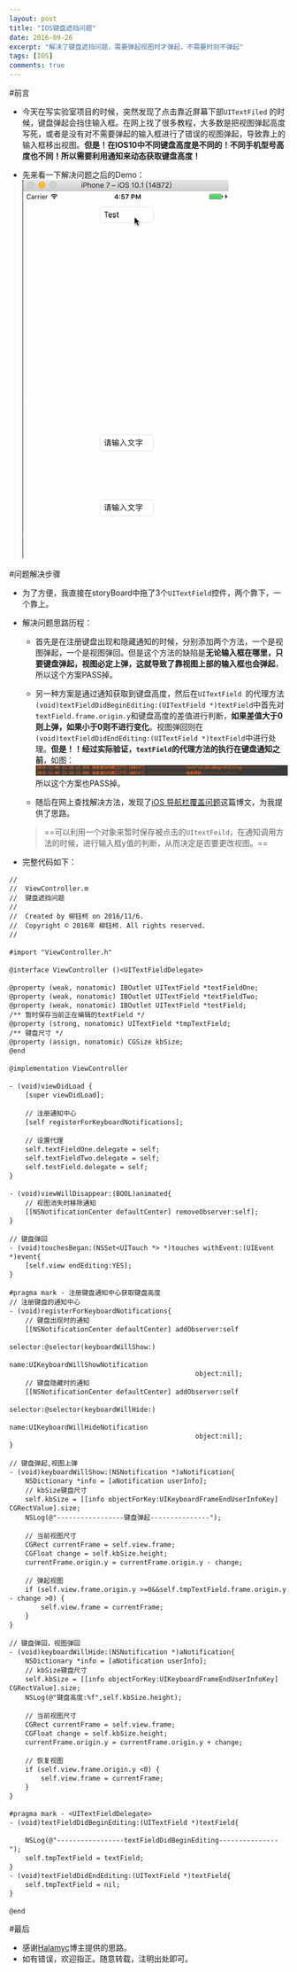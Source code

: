 ```yaml
---
layout: post
title: "IOS键盘遮挡问题"
date: 2016-09-26
excerpt: "解决了键盘遮挡问题，需要弹起视图时才弹起，不需要时则不弹起"
tags: [IOS]
comments: true
---
```


#前言

* 今天在写实验室项目的时候，突然发现了点击靠近屏幕下部`UITextFiled` 的时候，键盘弹起会挡住输入框。在网上找了很多教程，大多数是把视图弹起高度写死，或者是没有对不需要弹起的输入框进行了错误的视图弹起，导致靠上的输入框移出视图。**但是！在IOS10中不同键盘高度是不同的！不同手机型号高度也不同！所以需要利用通知来动态获取键盘高度！**

* 先来看一下解决问题之后的Demo：
![键盘遮挡Demo](../assets/img/2016-10-06-IOS键盘遮挡问题/键盘遮挡demo.gif)

#问题解决步骤

* 为了方便，我直接在storyBoard中拖了3个`UITextField`控件，两个靠下，一个靠上。
* 解决问题思路历程：
	- 首先是在注册键盘出现和隐藏通知的时候，分别添加两个方法，一个是视图弹起，一个是视图弹回。但是这个方法的缺陷是**无论输入框在哪里，只要键盘弹起，视图必定上弹，这就导致了靠视图上部的输入框也会弹起**，所以这个方案PASS掉。
		
	- 另一种方案是通过通知获取到键盘高度，然后在`UITextField `的代理方法`(void)textFieldDidBeginEditing:(UITextField *)textField`中首先对`textField.frame.origin.y`和键盘高度的差值进行判断，**如果差值大于0则上弹，如果小于0则不进行变化**。视图弹回则在`(void)textFieldDidEndEditing:(UITextField *)textField`中进行处理。**但是！！经过实际验证，`textField`的代理方法的执行在键盘通知之前**，如图：![](../assets/img/2016-10-06-IOS键盘遮挡问题/Snip20161106_1.png)  所以这个方案也PASS掉。
	
	- 随后在网上查找解决方法，发现了[iOS 导航栏覆盖问题](http://halamyc.me/2015/09/19/iOS-%E5%AF%BC%E8%88%AA%E6%A0%8F%E8%A6%86%E7%9B%96%E9%97%AE%E9%A2%98/)这篇博文，为我提供了思路。  
	> ==可以利用一个对象来暂时保存被点击的`UItextFeild`，在通知调用方法的时候，进行输入框y值的判断，从而决定是否要更改视图。==
	
* 完整代码如下：

```objc
//
//  ViewController.m
//  键盘遮挡问题
//
//  Created by 柳钰柯 on 2016/11/6.
//  Copyright © 2016年 柳钰柯. All rights reserved.
//

#import "ViewController.h"

@interface ViewController ()<UITextFieldDelegate>
    
@property (weak, nonatomic) IBOutlet UITextField *textFieldOne;
@property (weak, nonatomic) IBOutlet UITextField *textFieldTwo;
@property (weak, nonatomic) IBOutlet UITextField *testField;
/** 暂时保存当前正在编辑的textField */
@property (strong, nonatomic) UITextField *tmpTextField;
/** 键盘尺寸 */
@property (assign, nonatomic) CGSize kbSize;
@end

@implementation ViewController

- (void)viewDidLoad {
    [super viewDidLoad];
    
    // 注册通知中心
    [self registerForKeyboardNotifications];
    
    // 设置代理
    self.textFieldOne.delegate = self;
    self.textFieldTwo.delegate = self;
    self.testField.delegate = self;
}

- (void)viewWillDisappear:(BOOL)animated{
    // 视图消失时移除通知
    [[NSNotificationCenter defaultCenter] removeObserver:self];
}

// 键盘弹回
- (void)touchesBegan:(NSSet<UITouch *> *)touches withEvent:(UIEvent *)event{
    [self.view endEditing:YES];
}

#pragma mark - 注册键盘通知中心获取键盘高度
// 注册键盘的通知中心
- (void)registerForKeyboardNotifications{
    // 键盘出现时的通知
    [[NSNotificationCenter defaultCenter] addObserver:self
                                             selector:@selector(keyboardWillShow:)
                                                 name:UIKeyboardWillShowNotification
                                               object:nil];
    // 键盘隐藏时的通知
    [[NSNotificationCenter defaultCenter] addObserver:self
                                             selector:@selector(keyboardWillHide:)
                                                 name:UIKeyboardWillHideNotification
                                               object:nil];
}

// 键盘弹起,视图上弹
- (void)keyboardWillShow:(NSNotification *)aNotification{
    NSDictionary *info = [aNotification userInfo];
    // kbSize键盘尺寸
    self.kbSize = [[info objectForKey:UIKeyboardFrameEndUserInfoKey] CGRectValue].size;
    NSLog(@"-----------------键盘弹起---------------");
    
    // 当前视图尺寸
    CGRect currentFrame = self.view.frame;
    CGFloat change = self.kbSize.height;
    currentFrame.origin.y = currentFrame.origin.y - change;
    
    // 弹起视图
    if (self.view.frame.origin.y >=0&&self.tmpTextField.frame.origin.y - change >0) {
        self.view.frame = currentFrame;
    }
}

// 键盘弹回，视图弹回
- (void)keyboardWillHide:(NSNotification *)aNotification{
    NSDictionary *info = [aNotification userInfo];
    // kbSize键盘尺寸
    self.kbSize = [[info objectForKey:UIKeyboardFrameEndUserInfoKey] CGRectValue].size;
    NSLog(@"键盘高度:%f",self.kbSize.height);
    
    // 当前视图尺寸
    CGRect currentFrame = self.view.frame;
    CGFloat change = self.kbSize.height;
    currentFrame.origin.y = currentFrame.origin.y + change;
    
    // 恢复视图
    if (self.view.frame.origin.y <0) {
        self.view.frame = currentFrame;
    }
}

#pragma mark - <UITextFieldDelegate>
- (void)textFieldDidBeginEditing:(UITextField *)textField{
    
    NSLog(@"-----------------textFieldDidBeginEditing---------------");
    self.tmpTextField = textField;
}
- (void)textFieldDidEndEditing:(UITextField *)textField{
    self.tmpTextField = nil;
}

@end

```

#最后
* 感谢[Halamyc](http://halamyc.me)博主提供的思路。
* 如有错误，欢迎指正。随意转载，注明出处即可。

